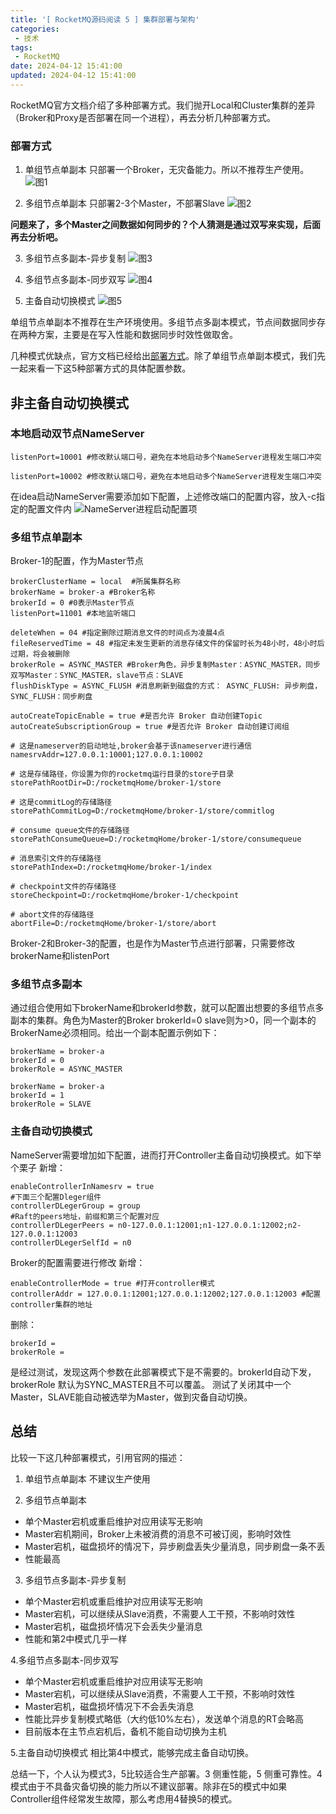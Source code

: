 ```yaml
---
title: '[ RocketMQ源码阅读 5 ] 集群部署与架构'
categories:
 - 技术
tags:
 - RocketMQ
date: 2024-04-12 15:41:00
updated: 2024-04-12 15:41:00
---
```

RocketMQ官方文档介绍了多种部署方式。我们抛开Local和Cluster集群的差异（Broker和Proxy是否部署在同一个进程），再去分析几种部署方式。
### 部署方式
1. 单组节点单副本
只部署一个Broker，无灾备能力。所以不推荐生产使用。
![图1](1.png)

<!-- more -->

2. 多组节点单副本
只部署2-3个Master，不部署Slave
![图2](2.png)

**问题来了，多个Master之间数据如何同步的？个人猜测是通过双写来实现，后面再去分析吧。**

3. 多组节点多副本-异步复制
![图3](3.png)

4. 多组节点多副本-同步双写
![图4](4.png)

5. 主备自动切换模式
![图5](5.png)


单组节点单副本不推荐在生产环境使用。多组节点多副本模式，节点间数据同步存在两种方案，主要是在写入性能和数据同步时效性做取舍。

几种模式优缺点，官方文档已经给出[部署方式](https://rocketmq.apache.org/zh/docs/deploymentOperations/01deploy)。除了单组节点单副本模式，我们先一起来看一下这5种部署方式的具体配置参数。

## 非主备自动切换模式

### 本地启动双节点NameServer
```
listenPort=10001 #修改默认端口号，避免在本地启动多个NameServer进程发生端口冲突
```
```
listenPort=10002 #修改默认端口号，避免在本地启动多个NameServer进程发生端口冲突
```
在idea启动NameServer需要添加如下配置，上述修改端口的配置内容，放入-c指定的配置文件内
![NameServer进程启动配置项](6.png)

### 多组节点单副本
Broker-1的配置，作为Master节点
```
brokerClusterName = local  #所属集群名称
brokerName = broker-a #Broker名称
brokerId = 0 #0表示Master节点
listenPort=11001 #本地监听端口

deleteWhen = 04 #指定删除过期消息文件的时间点为凌晨4点
fileReservedTime = 48 #指定未发生更新的消息存储文件的保留时长为48小时，48小时后过期，将会被删除 
brokerRole = ASYNC_MASTER #Broker角色，异步复制Master：ASYNC_MASTER，同步双写Master：SYNC_MASTER，slave节点：SLAVE
flushDiskType = ASYNC_FLUSH #消息刷新到磁盘的方式： ASYNC_FLUSH: 异步刷盘，SYNC_FLUSH：同步刷盘

autoCreateTopicEnable = true #是否允许 Broker 自动创建Topic
autoCreateSubscriptionGroup = true #是否允许 Broker 自动创建订阅组

# 这是nameserver的启动地址,broker会基于该nameserver进行通信
namesrvAddr=127.0.0.1:10001;127.0.0.1:10002

# 这是存储路径，你设置为你的rocketmq运行目录的store子目录
storePathRootDir=D:/rocketmqHome/broker-1/store

# 这是commitLog的存储路径
storePathCommitLog=D:/rocketmqHome/broker-1/store/commitlog

# consume queue文件的存储路径
storePathConsumeQueue=D:/rocketmqHome/broker-1/store/consumequeue

# 消息索引文件的存储路径
storePathIndex=D:/rocketmqHome/broker-1/index

# checkpoint文件的存储路径
storeCheckpoint=D:/rocketmqHome/broker-1/checkpoint

# abort文件的存储路径
abortFile=D:/rocketmqHome/broker-1/store/abort
```

Broker-2和Broker-3的配置，也是作为Master节点进行部署，只需要修改brokerName和listenPort

### 多组节点多副本
通过组合使用如下brokerName和brokerId参数，就可以配置出想要的多组节点多副本的集群。角色为Master的Broker brokerId=0 slave则为>0，同一个副本的BrokerName必须相同。给出一个副本配置示例如下：
```
brokerName = broker-a
brokerId = 0
brokerRole = ASYNC_MASTER
```
```
brokerName = broker-a
brokerId = 1
brokerRole = SLAVE
```
### 主备自动切换模式
NameServer需要增加如下配置，进而打开Controller主备自动切换模式。如下举个栗子
新增：
```
enableControllerInNamesrv = true
#下面三个配置Dleger组件
controllerDLegerGroup = group 
#Raft的peers地址，前缀和第三个配置对应
controllerDLegerPeers = n0-127.0.0.1:12001;n1-127.0.0.1:12002;n2-127.0.0.1:12003 
controllerDLegerSelfId = n0
```
Broker的配置需要进行修改
新增：
```
enableControllerMode = true #打开controller模式
controllerAddr = 127.0.0.1:12001;127.0.0.1:12002;127.0.0.1:12003 #配置controller集群的地址
```
删除：
```
brokerId =
brokerRole =
```
是经过测试，发现这两个参数在此部署模式下是不需要的。brokerId自动下发，brokerRole 默认为SYNC_MASTER且不可以覆盖。
测试了关闭其中一个Master，SLAVE能自动被选举为Master，做到灾备自动切换。

## 总结
比较一下这几种部署模式，引用官网的描述：
1. 单组节点单副本
 不建议生产使用

2. 多组节点单副本
* 单个Master宕机或重启维护对应用读写无影响
* Master宕机期间，Broker上未被消费的消息不可被订阅，影响时效性
* Master宕机，磁盘损坏的情况下，异步刷盘丢失少量消息，同步刷盘一条不丢
* 性能最高 

3. 多组节点多副本-异步复制
* 单个Master宕机或重启维护对应用读写无影响
* Master宕机，可以继续从Slave消费，不需要人工干预，不影响时效性
* Master宕机，磁盘损坏情况下会丢失少量消息
* 性能和第2中模式几乎一样

4.多组节点多副本-同步双写
* 单个Master宕机或重启维护对应用读写无影响
* Master宕机，可以继续从Slave消费，不需要人工干预，不影响时效性
* Master宕机，磁盘损坏情况下不会丢失消息
* 性能比异步复制模式略低（大约低10%左右），发送单个消息的RT会略高
* 目前版本在主节点宕机后，备机不能自动切换为主机

5.主备自动切换模式
相比第4中模式，能够完成主备自动切换。

总结一下，个人认为模式3，5比较适合生产部署。3 侧重性能，5 侧重可靠性。4模式由于不具备灾备切换的能力所以不建议部署。除非在5的模式中如果Controller组件经常发生故障，那么考虑用4替换5的模式。
